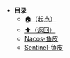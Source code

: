 * **目录**
  * [🏠（起点）](/README)
  * [⬆️（返回）](/study/Java后端/README)
  * [Nacos-鱼皮](/study/Java后端/05-SpringCloudAlibaba/Nacos-鱼皮)
  * [Sentinel-鱼皮](/study/Java后端/05-SpringCloudAlibaba/Sentinel-鱼皮)